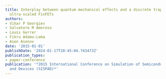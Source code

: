 ```yaml
---
title: Interplay between quantum mechanical effects and a discrete trap position in
  ultra-scaled FinFETs
authors:
- Vihar P Georgiev
- Salvatore M Amoroso
- Louis Gerrer
- Fikru Adamu-Lema
- Asen Asenov
date: '2015-01-01'
publishDate: '2024-01-17T20:45:04.743473Z'
publication_types:
- paper-conference
publication: '*2015 International Conference on Simulation of Semiconductor Processes
  and Devices (SISPAD)*'
---
```

